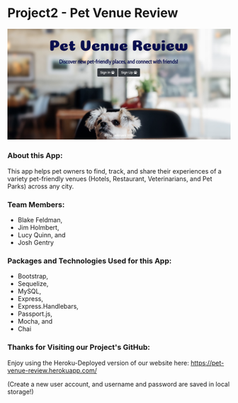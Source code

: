 # Project2 - Pet Venue Review

![Image of petVenueReview](./public/images/petVenue.png)

### About this App:

This app helps pet owners to find, track, and share their experiences of a variety  pet-friendly venues (Hotels, Restaurant, Veterinarians, and Pet Parks) across any city.

### Team Members:

* Blake Feldman,
* Jim Holmbert, 
* Lucy Quinn, and 
* Josh Gentry

### Packages and Technologies Used for this App:

* Bootstrap,
* Sequelize,
* MySQL,
* Express,
* Express.Handlebars,
* Passport.js,
* Mocha, and
* Chai

### Thanks for Visiting our Project's GitHub:

Enjoy using the Heroku-Deployed version of our website here: https://pet-venue-review.herokuapp.com/

(Create a new user account, and username and password are saved in local storage!)